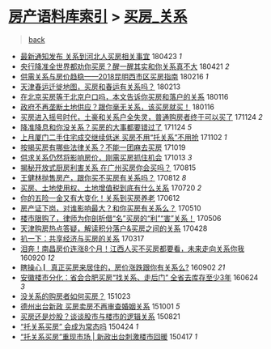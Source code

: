 [房产语料库索引](../../README.md)  > [买房_关系](买房_关系.md)
====
> [back](../README.md)

- [最新通知发布 关系到河北人买房相关事宜](http://jkwz.applinzi.com/ittc/7095134925407912970.html#%E6%9C%80%E6%96%B0%E9%80%9A%E7%9F%A5%E5%8F%91%E5%B8%83+%E5%85%B3%E7%B3%BB%E5%88%B0%E6%B2%B3%E5%8C%97%E4%BA%BA%E4%B9%B0%E6%88%BF%E7%9B%B8%E5%85%B3%E4%BA%8B%E5%AE%9C) 180423 *1* 
- [央行降准全世界都劝你买房？醒一醒其实和你关系真不大](http://jkwz.applinzi.com/ittc/7094100383062557703.html#%E5%A4%AE%E8%A1%8C%E9%99%8D%E5%87%86%E5%85%A8%E4%B8%96%E7%95%8C%E9%83%BD%E5%8A%9D%E4%BD%A0%E4%B9%B0%E6%88%BF%EF%BC%9F%E9%86%92%E4%B8%80%E9%86%92%E5%85%B6%E5%AE%9E%E5%92%8C%E4%BD%A0%E5%85%B3%E7%B3%BB%E7%9C%9F%E4%B8%8D%E5%A4%A7) 180421 *2* 
- [供需关系与房价趋稳——2018昆明西市区买房指南](http://jkwz.applinzi.com/ittc/7070671419308770320.html#%E4%BE%9B%E9%9C%80%E5%85%B3%E7%B3%BB%E4%B8%8E%E6%88%BF%E4%BB%B7%E8%B6%8B%E7%A8%B3%E2%80%94%E2%80%942018%E6%98%86%E6%98%8E%E8%A5%BF%E5%B8%82%E5%8C%BA%E4%B9%B0%E6%88%BF%E6%8C%87%E5%8D%97) 180216 *1* 
- [天津春运迁徙地图，买房和春运有关系吗？](http://jkwz.applinzi.com/ittc/7069595618903589899.html#%E5%A4%A9%E6%B4%A5%E6%98%A5%E8%BF%90%E8%BF%81%E5%BE%99%E5%9C%B0%E5%9B%BE%EF%BC%8C%E4%B9%B0%E6%88%BF%E5%92%8C%E6%98%A5%E8%BF%90%E6%9C%89%E5%85%B3%E7%B3%BB%E5%90%97%EF%BC%9F) 180213  
- [在北京买房等于北京户口吗，本文告诉你买房和落户的关系](http://jkwz.applinzi.com/ittc/7059182113692058634.html#%E5%9C%A8%E5%8C%97%E4%BA%AC%E4%B9%B0%E6%88%BF%E7%AD%89%E4%BA%8E%E5%8C%97%E4%BA%AC%E6%88%B7%E5%8F%A3%E5%90%97%EF%BC%8C%E6%9C%AC%E6%96%87%E5%91%8A%E8%AF%89%E4%BD%A0%E4%B9%B0%E6%88%BF%E5%92%8C%E8%90%BD%E6%88%B7%E7%9A%84%E5%85%B3%E7%B3%BB) 180116  
- [政府不再垄断土地供应？跟你毫无关系，该买房就买！](http://jkwz.applinzi.com/ittc/7059156911713158150.html#%E6%94%BF%E5%BA%9C%E4%B8%8D%E5%86%8D%E5%9E%84%E6%96%AD%E5%9C%9F%E5%9C%B0%E4%BE%9B%E5%BA%94%EF%BC%9F%E8%B7%9F%E4%BD%A0%E6%AF%AB%E6%97%A0%E5%85%B3%E7%B3%BB%EF%BC%8C%E8%AF%A5%E4%B9%B0%E6%88%BF%E5%B0%B1%E4%B9%B0%EF%BC%81) 180116  
- [买房进入摇号时代，土豪和关系户全失灵，普通购房者终于可以买了](http://jkwz.applinzi.com/ittc/7039574722398913552.html#%E4%B9%B0%E6%88%BF%E8%BF%9B%E5%85%A5%E6%91%87%E5%8F%B7%E6%97%B6%E4%BB%A3%EF%BC%8C%E5%9C%9F%E8%B1%AA%E5%92%8C%E5%85%B3%E7%B3%BB%E6%88%B7%E5%85%A8%E5%A4%B1%E7%81%B5%EF%BC%8C%E6%99%AE%E9%80%9A%E8%B4%AD%E6%88%BF%E8%80%85%E7%BB%88%E4%BA%8E%E5%8F%AF%E4%BB%A5%E4%B9%B0%E4%BA%86) 171124 *2* 
- [降准降息和你没关系？买房的大事都要错过了](http://jkwz.applinzi.com/ittc/7039445216967263248.html#%E9%99%8D%E5%87%86%E9%99%8D%E6%81%AF%E5%92%8C%E4%BD%A0%E6%B2%A1%E5%85%B3%E7%B3%BB%EF%BC%9F%E4%B9%B0%E6%88%BF%E7%9A%84%E5%A4%A7%E4%BA%8B%E9%83%BD%E8%A6%81%E9%94%99%E8%BF%87%E4%BA%86) 171124 *5* 
- [上月厦门二手住宅成交继续低迷 买房不用“托关系”不用抢](http://jkwz.applinzi.com/ittc/7031301485659423760.html#%E4%B8%8A%E6%9C%88%E5%8E%A6%E9%97%A8%E4%BA%8C%E6%89%8B%E4%BD%8F%E5%AE%85%E6%88%90%E4%BA%A4%E7%BB%A7%E7%BB%AD%E4%BD%8E%E8%BF%B7+%E4%B9%B0%E6%88%BF%E4%B8%8D%E7%94%A8%E2%80%9C%E6%89%98%E5%85%B3%E7%B3%BB%E2%80%9D%E4%B8%8D%E7%94%A8%E6%8A%A2) 171102 *1* 
- [按揭买房有哪些法律关系？不能一团麻去买房](http://jkwz.applinzi.com/ittc/7026201410339865617.html#%E6%8C%89%E6%8F%AD%E4%B9%B0%E6%88%BF%E6%9C%89%E5%93%AA%E4%BA%9B%E6%B3%95%E5%BE%8B%E5%85%B3%E7%B3%BB%EF%BC%9F%E4%B8%8D%E8%83%BD%E4%B8%80%E5%9B%A2%E9%BA%BB%E5%8E%BB%E4%B9%B0%E6%88%BF) 171019  
- [供求关系仍然将影响房价，刚需买房抓住机会](http://jkwz.applinzi.com/ittc/7023996565822374928.html#%E4%BE%9B%E6%B1%82%E5%85%B3%E7%B3%BB%E4%BB%8D%E7%84%B6%E5%B0%86%E5%BD%B1%E5%93%8D%E6%88%BF%E4%BB%B7%EF%BC%8C%E5%88%9A%E9%9C%80%E4%B9%B0%E6%88%BF%E6%8A%93%E4%BD%8F%E6%9C%BA%E4%BC%9A) 171013 *3* 
- [揭秘开放式厨房利害关系 在广州买房你会买吗？](http://jkwz.applinzi.com/ittc/7001963042638922768.html#%E6%8F%AD%E7%A7%98%E5%BC%80%E6%94%BE%E5%BC%8F%E5%8E%A8%E6%88%BF%E5%88%A9%E5%AE%B3%E5%85%B3%E7%B3%BB+%E5%9C%A8%E5%B9%BF%E5%B7%9E%E4%B9%B0%E6%88%BF%E4%BD%A0%E4%BC%9A%E4%B9%B0%E5%90%97%EF%BC%9F) 170815  
- [王健林抛售房产，跟你买不买房有关系吗？](http://jkwz.applinzi.com/ittc/7000873840614573073.html#%E7%8E%8B%E5%81%A5%E6%9E%97%E6%8A%9B%E5%94%AE%E6%88%BF%E4%BA%A7%EF%BC%8C%E8%B7%9F%E4%BD%A0%E4%B9%B0%E4%B8%8D%E4%B9%B0%E6%88%BF%E6%9C%89%E5%85%B3%E7%B3%BB%E5%90%97%EF%BC%9F) 170812 *8* 
- [买房、土地使用权、土地增值税到底有什么关系](http://jkwz.applinzi.com/ittc/6992518284602508304.html#%E4%B9%B0%E6%88%BF%E3%80%81%E5%9C%9F%E5%9C%B0%E4%BD%BF%E7%94%A8%E6%9D%83%E3%80%81%E5%9C%9F%E5%9C%B0%E5%A2%9E%E5%80%BC%E7%A8%8E%E5%88%B0%E5%BA%95%E6%9C%89%E4%BB%80%E4%B9%88%E5%85%B3%E7%B3%BB) 170720 *2* 
- [你的五险一金又有大变化！关系到买房养老](http://jkwz.applinzi.com/ittc/6978394959827698692.html#%E4%BD%A0%E7%9A%84%E4%BA%94%E9%99%A9%E4%B8%80%E9%87%91%E5%8F%88%E6%9C%89%E5%A4%A7%E5%8F%98%E5%8C%96%EF%BC%81%E5%85%B3%E7%B3%BB%E5%88%B0%E4%B9%B0%E6%88%BF%E5%85%BB%E8%80%81) 170612  
- [房产证下岗，对谁影响最大？和你买房有关系么？](http://jkwz.applinzi.com/ittc/6965970350390117381.html#%E6%88%BF%E4%BA%A7%E8%AF%81%E4%B8%8B%E5%B2%97%EF%BC%8C%E5%AF%B9%E8%B0%81%E5%BD%B1%E5%93%8D%E6%9C%80%E5%A4%A7%EF%BC%9F%E5%92%8C%E4%BD%A0%E4%B9%B0%E6%88%BF%E6%9C%89%E5%85%B3%E7%B3%BB%E4%B9%88%EF%BC%9F) 170510  
- [楼市限购了，律师为你剖析借“名”买房的“利”“害”关系！](http://jkwz.applinzi.com/ittc/6964597084761097220.html#%E6%A5%BC%E5%B8%82%E9%99%90%E8%B4%AD%E4%BA%86%EF%BC%8C%E5%BE%8B%E5%B8%88%E4%B8%BA%E4%BD%A0%E5%89%96%E6%9E%90%E5%80%9F%E2%80%9C%E5%90%8D%E2%80%9D%E4%B9%B0%E6%88%BF%E7%9A%84%E2%80%9C%E5%88%A9%E2%80%9D%E2%80%9C%E5%AE%B3%E2%80%9D%E5%85%B3%E7%B3%BB%EF%BC%81) 170506  
- [天津购房热点答疑，解读积分落户&amp;买房之间的关系](http://jkwz.applinzi.com/ittc/6961512585760343045.html#%E5%A4%A9%E6%B4%A5%E8%B4%AD%E6%88%BF%E7%83%AD%E7%82%B9%E7%AD%94%E7%96%91%EF%BC%8C%E8%A7%A3%E8%AF%BB%E7%A7%AF%E5%88%86%E8%90%BD%E6%88%B7%26amp%3B%E4%B9%B0%E6%88%BF%E4%B9%8B%E9%97%B4%E7%9A%84%E5%85%B3%E7%B3%BB) 170428  
- [扒一下：共享经济与买房的关系](http://jkwz.applinzi.com/ittc/6945932820898907140.html#%E6%89%92%E4%B8%80%E4%B8%8B%EF%BC%9A%E5%85%B1%E4%BA%AB%E7%BB%8F%E6%B5%8E%E4%B8%8E%E4%B9%B0%E6%88%BF%E7%9A%84%E5%85%B3%E7%B3%BB) 170317  
- [泪奔！南昌房价连涨8个月！江西人买不买房都要看，未来走向关系你我](http://jkwz.applinzi.com/ittc/6879917704470856708.html#%E6%B3%AA%E5%A5%94%EF%BC%81%E5%8D%97%E6%98%8C%E6%88%BF%E4%BB%B7%E8%BF%9E%E6%B6%A88%E4%B8%AA%E6%9C%88%EF%BC%81%E6%B1%9F%E8%A5%BF%E4%BA%BA%E4%B9%B0%E4%B8%8D%E4%B9%B0%E6%88%BF%E9%83%BD%E8%A6%81%E7%9C%8B%EF%BC%8C%E6%9C%AA%E6%9D%A5%E8%B5%B0%E5%90%91%E5%85%B3%E7%B3%BB%E4%BD%A0%E6%88%91) 160920 *12* 
- [瞎操心 ▏真正买房来居住的，房价涨跌跟你有关系么?](http://jkwz.applinzi.com/ittc/6873285083800273925.html#%E7%9E%8E%E6%93%8D%E5%BF%83+%E2%96%8F%E7%9C%9F%E6%AD%A3%E4%B9%B0%E6%88%BF%E6%9D%A5%E5%B1%85%E4%BD%8F%E7%9A%84%EF%BC%8C%E6%88%BF%E4%BB%B7%E6%B6%A8%E8%B7%8C%E8%B7%9F%E4%BD%A0%E6%9C%89%E5%85%B3%E7%B3%BB%E4%B9%88%3F) 160902 *21* 
- [安徽楼市分化：省会合肥买房“找关系、走后门” 全省去库存至少3年](http://jkwz.applinzi.com/ittc/6847200918982099973.html#%E5%AE%89%E5%BE%BD%E6%A5%BC%E5%B8%82%E5%88%86%E5%8C%96%EF%BC%9A%E7%9C%81%E4%BC%9A%E5%90%88%E8%82%A5%E4%B9%B0%E6%88%BF%E2%80%9C%E6%89%BE%E5%85%B3%E7%B3%BB%E3%80%81%E8%B5%B0%E5%90%8E%E9%97%A8%E2%80%9D+%E5%85%A8%E7%9C%81%E5%8E%BB%E5%BA%93%E5%AD%98%E8%87%B3%E5%B0%913%E5%B9%B4) 160624 *3* 
- [没关系的购房者如何买房？](http://jkwz.applinzi.com/ittc/6756305331718849541.html#%E6%B2%A1%E5%85%B3%E7%B3%BB%E7%9A%84%E8%B4%AD%E6%88%BF%E8%80%85%E5%A6%82%E4%BD%95%E4%B9%B0%E6%88%BF%EF%BC%9F) 151023  
- [德州出台新政 买房卖房不再审查婚姻关系](http://jkwz.applinzi.com/ittc/6748164564803322885.html#%E5%BE%B7%E5%B7%9E%E5%87%BA%E5%8F%B0%E6%96%B0%E6%94%BF+%E4%B9%B0%E6%88%BF%E5%8D%96%E6%88%BF%E4%B8%8D%E5%86%8D%E5%AE%A1%E6%9F%A5%E5%A9%9A%E5%A7%BB%E5%85%B3%E7%B3%BB) 151001 *5* 
- [买房还是炒股？谈谈股市与楼市的逻辑关系](http://jkwz.applinzi.com/ittc/547650615748302844.html#%E4%B9%B0%E6%88%BF%E8%BF%98%E6%98%AF%E7%82%92%E8%82%A1%EF%BC%9F%E8%B0%88%E8%B0%88%E8%82%A1%E5%B8%82%E4%B8%8E%E6%A5%BC%E5%B8%82%E7%9A%84%E9%80%BB%E8%BE%91%E5%85%B3%E7%B3%BB) 150821  
- [“托关系买房” 会成为常态吗](http://jkwz.applinzi.com/ittc/547650611407416989.html#%E2%80%9C%E6%89%98%E5%85%B3%E7%B3%BB%E4%B9%B0%E6%88%BF%E2%80%9D+%E4%BC%9A%E6%88%90%E4%B8%BA%E5%B8%B8%E6%80%81%E5%90%97) 150424 *1* 
- [“托关系买房”重现市场 | 新政出台刺激楼市回暖](http://jkwz.applinzi.com/ittc/547650611405294257.html#%E2%80%9C%E6%89%98%E5%85%B3%E7%B3%BB%E4%B9%B0%E6%88%BF%E2%80%9D%E9%87%8D%E7%8E%B0%E5%B8%82%E5%9C%BA+%7C+%E6%96%B0%E6%94%BF%E5%87%BA%E5%8F%B0%E5%88%BA%E6%BF%80%E6%A5%BC%E5%B8%82%E5%9B%9E%E6%9A%96) 150417 *1* 
